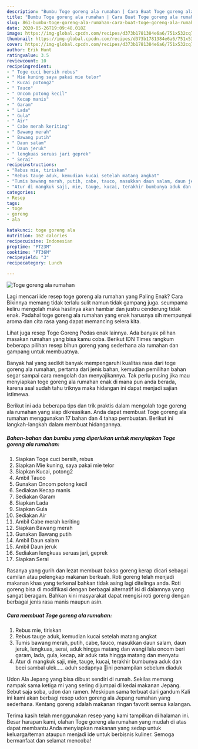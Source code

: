 ```yaml
---
description: "Bumbu Toge goreng ala rumahan | Cara Buat Toge goreng ala rumahan Yang Enak Dan Mudah"
title: "Bumbu Toge goreng ala rumahan | Cara Buat Toge goreng ala rumahan Yang Enak Dan Mudah"
slug: 861-bumbu-toge-goreng-ala-rumahan-cara-buat-toge-goreng-ala-rumahan-yang-enak-dan-mudah
date: 2020-05-26T19:09:48.018Z
image: https://img-global.cpcdn.com/recipes/d373b1781384e6a6/751x532cq70/toge-goreng-ala-rumahan-foto-resep-utama.jpg
thumbnail: https://img-global.cpcdn.com/recipes/d373b1781384e6a6/751x532cq70/toge-goreng-ala-rumahan-foto-resep-utama.jpg
cover: https://img-global.cpcdn.com/recipes/d373b1781384e6a6/751x532cq70/toge-goreng-ala-rumahan-foto-resep-utama.jpg
author: Erik Hunt
ratingvalue: 3.5
reviewcount: 10
recipeingredient:
- " Toge cuci bersih rebus"
- " Mie kuning saya pakai mie telor"
- " Kucai potong2"
- " Tauco"
- " Oncom potong kecil"
- " Kecap manis"
- " Garam"
- " Lada"
- " Gula"
- " Air"
- " Cabe merah keriting"
- " Bawang merah"
- " Bawang putih"
- " Daun salam"
- " Daun jeruk"
- " lengkuas seruas jari geprek"
- " Serai"
recipeinstructions:
- "Rebus mie, tiriskan"
- "Rebus tauge aduk, kemudian kucai setelah matang angkat"
- "Tumis bawang merah, putih, cabe, tauco, masukkan daun salam, daun jeruk, lengkuas, serai, aduk hingga matang dan wangi lalu oncom beri garam, lada, gula, kecap, air aduk rata hingga matang dan menyatu"
- "Atur di mangkuk saji, mie, tauge, kucai, terakhir bumbunya aduk dan beei sambal ulek..... aduh sedapnya 🥰ini penampilan sebelum diaduk"
categories:
- Resep
tags:
- toge
- goreng
- ala

katakunci: toge goreng ala 
nutrition: 162 calories
recipecuisine: Indonesian
preptime: "PT23M"
cooktime: "PT36M"
recipeyield: "3"
recipecategory: Lunch

---
```



![Toge goreng ala rumahan](https://img-global.cpcdn.com/recipes/d373b1781384e6a6/751x532cq70/toge-goreng-ala-rumahan-foto-resep-utama.jpg)

Lagi mencari ide resep toge goreng ala rumahan yang Paling Enak? Cara Bikinnya memang tidak terlalu sulit namun tidak gampang juga. seumpama keliru mengolah maka hasilnya akan hambar dan justru cenderung tidak enak. Padahal toge goreng ala rumahan yang enak harusnya sih mempunyai aroma dan cita rasa yang dapat memancing selera kita.

Lihat juga resep Toge Goreng Pedas enak lainnya. Ada banyak pilihan masakan rumahan yang bisa kamu coba. Berikut IDN Times rangkum beberapa pilihan resep bihun goreng yang sederhana ala rumahan dan gampang untuk membuatnya.

Banyak hal yang sedikit banyak mempengaruhi kualitas rasa dari toge goreng ala rumahan, pertama dari jenis bahan, kemudian pemilihan bahan segar sampai cara mengolah dan menyajikannya. Tak perlu pusing jika mau menyiapkan toge goreng ala rumahan enak di mana pun anda berada, karena asal sudah tahu triknya maka hidangan ini dapat menjadi sajian istimewa.


Berikut ini ada beberapa tips dan trik praktis dalam mengolah toge goreng ala rumahan yang siap dikreasikan. Anda dapat membuat Toge goreng ala rumahan menggunakan 17 bahan dan 4 tahap pembuatan. Berikut ini langkah-langkah dalam membuat hidangannya.

<!--inarticleads1-->

##### Bahan-bahan dan bumbu yang diperlukan untuk menyiapkan Toge goreng ala rumahan:

1. Siapkan  Toge cuci bersih, rebus
1. Siapkan  Mie kuning, saya pakai mie telor
1. Siapkan  Kucai, potong2
1. Ambil  Tauco
1. Gunakan  Oncom potong kecil
1. Sediakan  Kecap manis
1. Sediakan  Garam
1. Siapkan  Lada
1. Siapkan  Gula
1. Sediakan  Air
1. Ambil  Cabe merah keriting
1. Siapkan  Bawang merah
1. Gunakan  Bawang putih
1. Ambil  Daun salam
1. Ambil  Daun jeruk
1. Sediakan  lengkuas seruas jari, geprek
1. Siapkan  Serai


Rasanya yang gurih dan lezat membuat bakso goreng kerap dicari sebagai camilan atau pelengkap makanan berkuah. Roti goreng telah menjadi makanan khas yang terkenal bahkan tidak asing lagi ditelinga anda. Roti goreng bisa di modifikasi dengan berbagai alternatif isi di dalamnya yang sangat beragam. Bahkan kini masyarakat dapat mengisi roti goreng dengan berbagai jenis rasa manis maupun asin. 

<!--inarticleads2-->

##### Cara membuat Toge goreng ala rumahan:

1. Rebus mie, tiriskan
1. Rebus tauge aduk, kemudian kucai setelah matang angkat
1. Tumis bawang merah, putih, cabe, tauco, masukkan daun salam, daun jeruk, lengkuas, serai, aduk hingga matang dan wangi lalu oncom beri garam, lada, gula, kecap, air aduk rata hingga matang dan menyatu
1. Atur di mangkuk saji, mie, tauge, kucai, terakhir bumbunya aduk dan beei sambal ulek..... aduh sedapnya 🥰ini penampilan sebelum diaduk


Udon Ala Jepang yang bisa dibuat sendiri di rumah. Sekilas memang nampak sama ketiga mi yang sering dijumpai di kedai makanan Jepang. Sebut saja soba, udon dan ramen. Meskipun sama terbuat dari gandum Kali ini kami akan berbagi resep udon goreng ala Jepang rumahan yang sederhana. Kentang goreng adalah makanan ringan favorit semua kalangan. 

Terima kasih telah menggunakan resep yang kami tampilkan di halaman ini. Besar harapan kami, olahan Toge goreng ala rumahan yang mudah di atas dapat membantu Anda menyiapkan makanan yang sedap untuk keluarga/teman ataupun menjadi ide untuk berbisnis kuliner. Semoga bermanfaat dan selamat mencoba!
